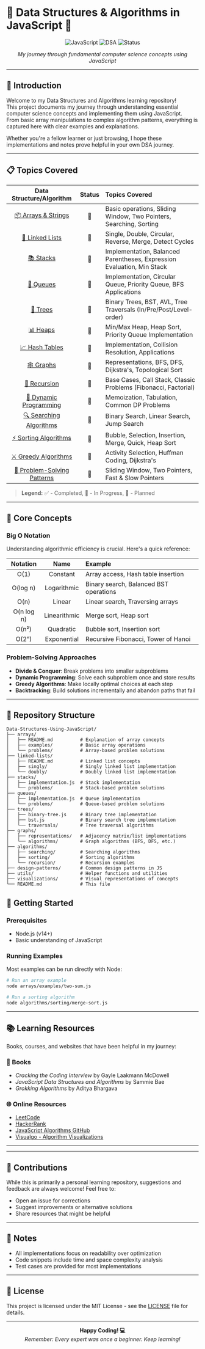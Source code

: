 # 🚀 Data Structures & Algorithms in JavaScript 🚀

<p align="center">
  <img src="https://img.shields.io/badge/Language-JavaScript-F7DF1E?style=for-the-badge&logo=javascript" alt="JavaScript"/>
  <img src="https://img.shields.io/badge/Focus-DSA-5C2D91?style=for-the-badge" alt="DSA"/>
  <img src="https://img.shields.io/badge/Status-In_Progress-4BC51D?style=for-the-badge" alt="Status"/>
</p>

<p align="center">
  <em>My journey through fundamental computer science concepts using JavaScript</em>
</p>

---

## 🌟 Introduction

Welcome to my Data Structures and Algorithms learning repository!  
This project documents my journey through understanding essential computer science concepts and implementing them using JavaScript.  
From basic array manipulations to complex algorithm patterns, everything is captured here with clear examples and explanations.

Whether you're a fellow learner or just browsing, I hope these implementations and notes prove helpful in your own DSA journey.

---

## 📋 Topics Covered

| Data Structure/Algorithm | Status | Topics Covered |
|:------------------------:|:------:|:--------------|
| [📦 Arrays & Strings](./arrays) |  📝 | Basic operations, Sliding Window, Two Pointers, Searching, Sorting |
| [🔗 Linked Lists](./linked-lists) |  📝 | Single, Double, Circular, Reverse, Merge, Detect Cycles |
| [📚 Stacks](./stacks) |  📝 | Implementation, Balanced Parentheses, Expression Evaluation, Min Stack |
| [🧺 Queues](./queues) |  📝 | Implementation, Circular Queue, Priority Queue, BFS Applications |
| [🌳 Trees](./trees) |  📝 | Binary Trees, BST, AVL, Tree Traversals (In/Pre/Post/Level-order) |
| [📊 Heaps](./heaps) |  📝 | Min/Max Heap, Heap Sort, Priority Queue Implementation |
| [📈 Hash Tables](./hash-tables) |  📝 | Implementation, Collision Resolution, Applications |
| [🕸️ Graphs](./graphs) |  📝 | Representations, BFS, DFS, Dijkstra's, Topological Sort |
| [🧩 Recursion](./recursion) |  📝 | Base Cases, Call Stack, Classic Problems (Fibonacci, Factorial) |
| [📝 Dynamic Programming](./dynamic-programming) |  📝 | Memoization, Tabulation, Common DP Problems |
| [🔍 Searching Algorithms](./searching) |  📝 | Binary Search, Linear Search, Jump Search |
| [⚡ Sorting Algorithms](./sorting) |  📝 | Bubble, Selection, Insertion, Merge, Quick, Heap Sort |
| [⚔️ Greedy Algorithms](./greedy) |  📝 | Activity Selection, Huffman Coding, Dijkstra's |
| [🧠 Problem-Solving Patterns](./patterns) |  📝 | Sliding Window, Two Pointers, Fast & Slow Pointers |

> **Legend:** ✅ - Completed, 🔄 - In Progress, 📝 - Planned

---

## 🔬 Core Concepts

### Big O Notation

Understanding algorithmic efficiency is crucial. Here's a quick reference:

| Notation | Name | Example |
|:--------:|:----:|:--------|
| O(1) | Constant | Array access, Hash table insertion |
| O(log n) | Logarithmic | Binary search, Balanced BST operations |
| O(n) | Linear | Linear search, Traversing arrays |
| O(n log n) | Linearithmic | Merge sort, Heap sort |
| O(n²) | Quadratic | Bubble sort, Insertion sort |
| O(2ⁿ) | Exponential | Recursive Fibonacci, Tower of Hanoi |

### Problem-Solving Approaches

- **Divide & Conquer**: Break problems into smaller subproblems
- **Dynamic Programming**: Solve each subproblem once and store results
- **Greedy Algorithms**: Make locally optimal choices at each step
- **Backtracking**: Build solutions incrementally and abandon paths that fail

---

## 📁 Repository Structure

```plaintext
Data-Structures-Using-JavaScript/
├── arrays/
│   ├── README.md          # Explanation of array concepts
│   ├── examples/          # Basic array operations
│   └── problems/          # Array-based problem solutions
├── linked-lists/
│   ├── README.md          # Linked list concepts
│   ├── singly/            # Singly linked list implementation
│   └── doubly/            # Doubly linked list implementation
├── stacks/
│   ├── implementation.js  # Stack implementation
│   └── problems/          # Stack-based problem solutions
├── queues/
│   ├── implementation.js  # Queue implementation
│   └── problems/          # Queue-based problem solutions
├── trees/
│   ├── binary-tree.js     # Binary tree implementation
│   ├── bst.js             # Binary search tree implementation
│   └── traversals/        # Tree traversal algorithms
├── graphs/
│   ├── representations/   # Adjacency matrix/list implementations
│   └── algorithms/        # Graph algorithms (BFS, DFS, etc.)
├── algorithms/
│   ├── searching/         # Searching algorithms
│   ├── sorting/           # Sorting algorithms
│   └── recursion/         # Recursion examples
├── design-patterns/       # Common design patterns in JS
├── utils/                 # Helper functions and utilities
├── visualizations/        # Visual representations of concepts
└── README.md              # This file

```

## 🚀 Getting Started

### Prerequisites

- Node.js (v14+)
- Basic understanding of JavaScript

### Running Examples

Most examples can be run directly with Node:

```bash
# Run an array example
node arrays/examples/two-sum.js

# Run a sorting algorithm
node algorithms/sorting/merge-sort.js

```
---

## 📚 Learning Resources
Books, courses, and websites that have been helpful in my journey:

### 📖 Books
- *Cracking the Coding Interview* by Gayle Laakmann McDowell
- *JavaScript Data Structures and Algorithms* by Sammie Bae
- *Grokking Algorithms* by Aditya Bhargava

### 🌐 Online Resources
- [LeetCode](https://leetcode.com/)
- [HackerRank](https://www.hackerrank.com/)
- [JavaScript Algorithms GitHub](https://github.com/trekhleb/javascript-algorithms)
- [Visualgo - Algorithm Visualizations](https://visualgo.net/)
---
---

## 🤝 Contributions

While this is primarily a personal learning repository, suggestions and feedback are always welcome! Feel free to:

- Open an issue for corrections
- Suggest improvements or alternative solutions
- Share resources that might be helpful

---

## 📝 Notes

- All implementations focus on readability over optimization
- Code snippets include time and space complexity analysis
- Test cases are provided for most implementations

---

## 📜 License

This project is licensed under the MIT License - see the [LICENSE](./LICENSE) file for details.

---

<p align="center">
  <strong>Happy Coding! 💻</strong><br>
  <em>Remember: Every expert was once a beginner. Keep learning!</em>
</p>

